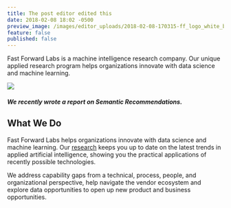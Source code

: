 ```yaml
---
title: The post editor edited this
date: 2018-02-08 18:02 -0500
preview_image: /images/editor_uploads/2018-02-08-170315-ff_logo_white_bg.png
feature: false
published: false
---
```


Fast Forward Labs is a machine intelligence research company. Our unique applied research program helps organizations innovate with data science and machine learning.

![](http://fastforwardlabs.github.io/visuals/shared/ff07/ff07-01.png)

##### We recently wrote a report on Semantic Recommendations.

## What We Do

Fast Forward Labs helps organizations innovate with data science and machine learning. Our [research](https://www.fastforwardlabs.com/research) keeps you up to date on the latest trends in applied artificial intelligence, showing you the practical applications of recently possible technologies.

We address capability gaps from a technical, process, people, and organizational perspective, help navigate the vendor ecosystem and explore data opportunities to open up new product and business opportunities.